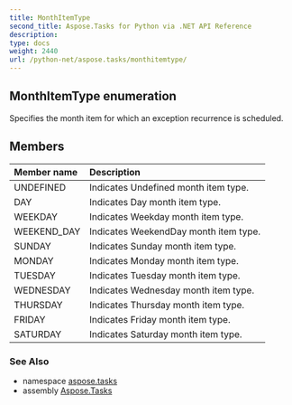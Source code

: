 ```yaml
---
title: MonthItemType
second_title: Aspose.Tasks for Python via .NET API Reference
description: 
type: docs
weight: 2440
url: /python-net/aspose.tasks/monthitemtype/
---
```


## MonthItemType enumeration

Specifies the month item for which an exception recurrence is scheduled.

## Members
| Member name | Description |
| :- | :- |
|UNDEFINED|Indicates Undefined month item type.|
|DAY|Indicates Day month item type.|
|WEEKDAY|Indicates Weekday month item type.|
|WEEKEND_DAY|Indicates WeekendDay month item type.|
|SUNDAY|Indicates Sunday month item type.|
|MONDAY|Indicates Monday month item type.|
|TUESDAY|Indicates Tuesday month item type.|
|WEDNESDAY|Indicates Wednesday month item type.|
|THURSDAY|Indicates Thursday month item type.|
|FRIDAY|Indicates Friday month item type.|
|SATURDAY|Indicates Saturday month item type.|

### See Also

* namespace [aspose.tasks](/tasks/python-net/aspose.tasks/)
* assembly [Aspose.Tasks](/tasks/python-net/)

